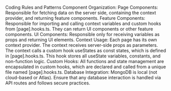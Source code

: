 Coding Rules and Patterns
Component Organization:
Page Components: Responsible for fetching data on the server side, containing the context provider, and returning feature components.
Feature Components: Responsible for importing and calling context variables and custom hooks from [page].hooks.ts. They can return UI components or other feature components.
UI Components: Responsible only for receiving variables as props and returning UI elements.
Context Usage:
Each page has its own context provider. The context receives server-side props as parameters.
The context calls a custom hook useStates as const states, which is defined in [page].hooks.ts. This hook stores all useState variables, constants, and non-function logic.
Custom Hooks:
All functions and state management are encapsulated in custom hooks, which are declared and called from a unique file named [page].hooks.ts.
Database Integration:
MongoDB is local (not cloud-based or Atlas). Ensure that any database interaction is handled via API routes and follows secure practices.